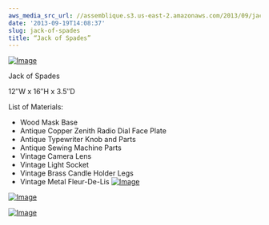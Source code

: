 ```yaml
---
aws_media_src_url: //assemblique.s3.us-east-2.amazonaws.com/2013/09/jackofspades.jpg
date: '2013-09-19T14:08:37'
slug: jack-of-spades
title: “Jack of Spades”
---
```


 [![Image](//assemblique.s3.us-east-2.amazonaws.com/2013/09/jackofspades.jpg?w=487)](//assemblique.s3.us-east-2.amazonaws.com/2013/09/jackofspades.jpg)

 Jack of Spades

 12″W x 16″H x 3.5″D

 List of Materials:

  * Wood Mask Base
 * Antique Copper Zenith Radio Dial Face Plate
 * Antique Typewriter Knob and Parts
 * Antique Sewing Machine Parts
 * Vintage Camera Lens
 * Vintage Light Socket
 * Vintage Brass Candle Holder Legs
 * Vintage Metal Fleur-De-Lis
  [![Image](//assemblique.s3.us-east-2.amazonaws.com/2013/09/jackofspades-side2.jpg?w=487)](//assemblique.s3.us-east-2.amazonaws.com/2013/09/jackofspades-side2.jpg)

 [![Image](//assemblique.s3.us-east-2.amazonaws.com/2013/09/jackofspades-side1.jpg?w=487)](//assemblique.s3.us-east-2.amazonaws.com/2013/09/jackofspades-side1.jpg)

 [![Image](//assemblique.s3.us-east-2.amazonaws.com/2013/09/jackofspades-bottom.jpg?w=487)](//assemblique.s3.us-east-2.amazonaws.com/2013/09/jackofspades-bottom.jpg)